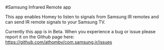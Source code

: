 #Samsung Infrared Remote app

This app enables Homey to listen to signals from Samsung IR remotes and can send IR remote signals to your Samsung TV.

Currently this app is in Beta. When you experience a bug or issue please report it on the Github page here: https://github.com/athombv/com.samsung.ir/issues

